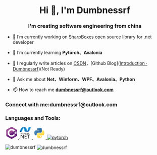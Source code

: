 <h1 align="center">Hi 👋, I'm Dumbnessrf</h1>
<h3 align="center">I'm creating software engineering from china</h3>

- 🔭 I’m currently working on [SharpBoxes](https://github.com/dumbnessrf/SharpBoxes) open source library for .net developer

- 🌱 I’m currently learning **Pytorch、Avalonia**

- 📝 I regularly write articles on [CSDN](https://blog.csdn.net/weixin_45277117?spm=1000.2115.3001.5343)，[Github Blog]([Introduction · Dumbnessrf](https://dumbnessrf.github.io/book/))(Not Ready)

- 💬 Ask me about **Net、Winform、WPF、Avalonia、Python**

- 📫 How to reach me **dumbnessrf@outlook.com**

<h3 align="left">Connect with me:dumbnessrf@outlook.com</h3>
<p align="left">
</p>

<h3 align="left">Languages and Tools:</h3>
<p align="left"> <a href="https://www.w3schools.com/cs/" target="_blank" rel="noreferrer"> <img src="https://raw.githubusercontent.com/devicons/devicon/master/icons/csharp/csharp-original.svg" alt="csharp" width="40" height="40"/> </a> <a href="https://dotnet.microsoft.com/" target="_blank" rel="noreferrer"> <img src="https://raw.githubusercontent.com/devicons/devicon/master/icons/dot-net/dot-net-original-wordmark.svg" alt="dotnet" width="40" height="40"/> </a> <a href="https://www.python.org" target="_blank" rel="noreferrer"> <img src="https://raw.githubusercontent.com/devicons/devicon/master/icons/python/python-original.svg" alt="python" width="40" height="40"/> </a> <a href="https://pytorch.org/" target="_blank" rel="noreferrer"> <img src="https://www.vectorlogo.zone/logos/pytorch/pytorch-icon.svg" alt="pytorch" width="40" height="40"/> </a> </p>

<p><img align="left" src="https://github-readme-stats.vercel.app/api/top-langs?username=dumbnessrf&show_icons=true&locale=en&layout=compact" alt="dumbnessrf" /></p>

<p>&nbsp;<img align="center" src="https://github-readme-stats.vercel.app/api?username=dumbnessrf&show_icons=true&locale=en" alt="dumbnessrf" /></p>

